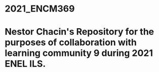 # 2021_ENCM369
# Nestor Chacin's Repository for the purposes of collaboration with learning community 9 during 2021 ENEL ILS.

